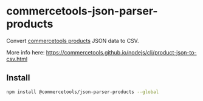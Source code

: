 # commercetools-json-parser-products

Convert [commercetools products](http://dev.commercetools.com/http-api-projects-products.html#product) JSON data to CSV.

More info here: https://commercetools.github.io/nodejs/cli/product-json-to-csv.html

## Install

```bash
npm install @commercetools/json-parser-products --global
```
